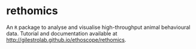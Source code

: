 # rethomics
An `R` package to analyse and visualise high-throughput animal behavioural data.
Tutorial and documentation available at http://gilestrolab.github.io/ethoscope/rethomics.
